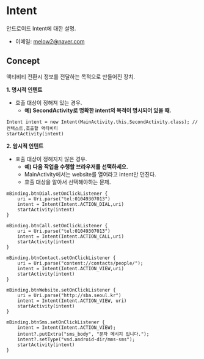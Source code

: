# Intent
안드로이드 Intent에 대한 설명.<br/>
- 이메일: melow2@naver.com

## Concept
액티비티 전환시 정보를 전달하는 목적으로 만들어진 장치.

**1. 명시적 인텐트**
* 호출 대상이 정해져 있는 경우.
    * **예) SecondActivity로 명확한 intent의 목적이 명시되어 있을 때.**
```
Intent intent = new Intent(MainActivity.this,SecondActivity.class); // 컨텍스트,호출할 액티비티
startActivity(intent)
```

**2. 암시적 인텐트**
* 호출 대상이 정해지지 않은 경우.
    * **예) 다음 작업을 수행할 브라우저를 선택하세요.**
    * MainActivity에서는 website를 열어라고 intent만 던진다.
    * 호출 대상을 알아서 선택해야하는 문제.
```
mBinding.btnDial.setOnClickListener {
    uri = Uri.parse("tel:01049307013")
    intent = Intent(Intent.ACTION_DIAL,uri)
    startActivity(intent)
}

mBinding.btnCall.setOnClickListener {
    uri = Uri.parse("tel:01049307013")
    intent = Intent(Intent.ACTION_CALL,uri)
    startActivity(intent)
}

mBinding.btnContact.setOnClickListener {
    uri = Uri.parse("content://contacts/people/");
    intent = Intent(Intent.ACTION_VIEW,uri)
    startActivity(intent)
}

mBinding.btnWebsite.setOnClickListener {
    uri = Uri.parse("http://sba.seoul.kr")
    intent = Intent(Intent.ACTION_VIEW, uri)
    startActivity(intent)
}

mBinding.btnSms.setOnClickListener {
    intent = Intent(Intent.ACTION_VIEW);
    intent?.putExtra("sms_body", "문자 메시지 입니다.");
    intent?.setType("vnd.android-dir/mms-sms");
    startActivity(intent)
}
```
